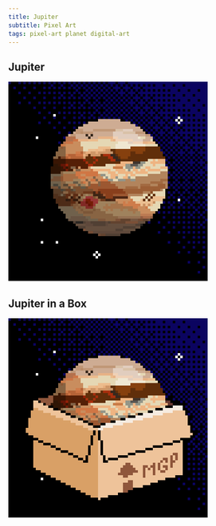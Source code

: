 ```yaml
---
title: Jupiter
subtitle: Pixel Art
tags: pixel-art planet digital-art
---
```


## Jupiter

![Jupiter](/assets/jupiter/jupiter.png)

## Jupiter in a Box

![Jupiter in a Box](/assets/jupiter/jupiter-config.png)
